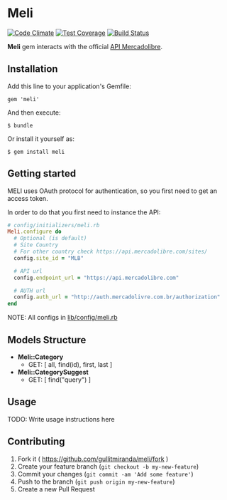 # Meli
[![Code Climate](https://codeclimate.com/github/gullitmiranda/meli.png)](https://codeclimate.com/github/gullitmiranda/meli)
[![Test Coverage](https://codeclimate.com/github/gullitmiranda/meli/coverage.png)](https://codeclimate.com/github/gullitmiranda/meli)
[![Build Status](https://travis-ci.org/gullitmiranda/meli.svg?branch=master)](https://travis-ci.org/gullitmiranda/meli)



__Meli__ gem interacts with the official [API Mercadolibre](https://api.mercadolibre.com).


## Installation

Add this line to your application's Gemfile:

    gem 'meli'

And then execute:

    $ bundle

Or install it yourself as:

    $ gem install meli

## Getting started

MELI uses OAuth protocol for authentication, so you first need to get an access token.

In order to do that you first need to instance the API:

```ruby
# config/initializers/meli.rb
Meli.configure do
  # Optional (is default)
  # Site Country
  # For other country check https://api.mercadolibre.com/sites/
  config.site_id = "MLB"

  # API url
  config.endpoint_url = "https://api.mercadolibre.com"

  # AUTH url
  config.auth_url = "http://auth.mercadolivre.com.br/authorization"
end
```

NOTE: All configs in [lib/config/meli.rb]( https://github.com/gullitmiranda/meli/blob/master/lib/config/meli.rb )

## Models Structure

  - __Meli::Category__ 
    - GET: [ all, find(id), first, last ]
  - __Meli::CategorySuggest__
    - GET: [ find("query") ]

## Usage

TODO: Write usage instructions here

## Contributing

1. Fork it ( https://github.com/gullitmiranda/meli/fork )
2. Create your feature branch (`git checkout -b my-new-feature`)
3. Commit your changes (`git commit -am 'Add some feature'`)
4. Push to the branch (`git push origin my-new-feature`)
5. Create a new Pull Request
